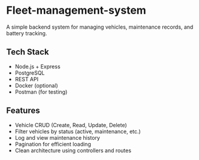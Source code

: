 # Fleet-management-system
A simple backend system for managing vehicles, maintenance records, and battery tracking.

## Tech Stack
- Node.js + Express
- PostgreSQL
- REST API
- Docker (optional)
- Postman (for testing)

## Features

- Vehicle CRUD (Create, Read, Update, Delete)
- Filter vehicles by status (active, maintenance, etc.)
- Log and view maintenance history
- Pagination for efficient loading
- Clean architecture using controllers and routes
